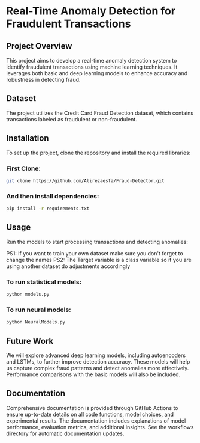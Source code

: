 # Real-Time Anomaly Detection for Fraudulent Transactions

## Project Overview
This project aims to develop a real-time anomaly detection system to identify fraudulent transactions using machine learning techniques. It leverages both basic and deep learning models to enhance accuracy and robustness in detecting fraud.

## Dataset
The project utilizes the Credit Card Fraud Detection dataset, which contains transactions labeled as fraudulent or non-fraudulent.

## Installation
To set up the project, clone the repository and install the required libraries:
### First Clone:
```bash
git clone https://github.com/Alirezaesfa/Fraud-Detector.git
```
### And then install dependencies:
```bash
pip install -r requirements.txt
```

## Usage
Run the models to start processing transactions and detecting anomalies:

PS1: If you want to train your own dataset make sure you don't forget to change the names
PS2: The Target variable is a class variable so if you are using another dataset do adjustments accordingly
### To run statistical models:
```bash
python models.py
```
### To run neural models:
```bash
python NeuralModels.py
```

## Future Work
We will explore advanced deep learning models, including autoencoders and LSTMs, to further improve detection accuracy. These models will help us capture complex fraud patterns and detect anomalies more effectively. Performance comparisons with the basic models will also be included.

## Documentation
Comprehensive documentation is provided through GitHub Actions to ensure up-to-date details on all code functions, model choices, and experimental results. The documentation includes explanations of model performance, evaluation metrics, and additional insights. See the workflows directory for automatic documentation updates.
